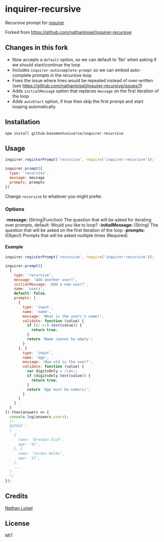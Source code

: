 # inquirer-recursive

Recursive prompt for [inquirer](https://github.com/SBoudrias/Inquirer.js)

Forked from https://github.com/nathanloisel/inquirer-recursive

## Changes in this fork

* Now accepts a `default` option, so we can default to 'No' when asking if we should start/continue the loop
* Includes `inquirer-autocomplete-prompt` so we can embed auto-complete prompts in the recursive loop
* Fixes the issue where lines would be repeated instead of over-written (see https://github.com/nathanloisel/inquirer-recursive/issues/1)
* Adds `initialMessage` option that replaces `message` on the first iteration of the loop
* Adds `autoStart` option, if true then skip the first prompt and start looping automatically

## Installation

```
npm install github:basementuniverse/inquirer-recursive
```

## Usage

```javascript
inquirer.registerPrompt('recursive', require('inquirer-recursive'));

inquirer.prompt({
  type: 'recursive',
  message: message
  prompts: prompts
})
```

Change `recursive` to whatever you might prefer.

### Options
-**message:** (String|Function) The question that will be asked for iterating over prompts, default: Would you like to loop?
-**initialMessage:** (String) The question that will be asked on the first iteration of the loop
-**prompts:** (Object) Prompts that will be asked multiple times (Required)

#### Example

```javascript
inquirer.registerPrompt('recursive', require('inquirer-recursive'));

inquirer.prompt([
  {
    type: 'recursive',
    message: 'Add another user?',
    initialMessage: 'Add a new user?',
    name: 'users',
    default: false,
    prompts: [
      {
        type: 'input',
        name: 'name',
        message: 'What is the user\'s name?',
        validate: function (value) {
          if ((/.+/).test(value)) {
            return true;
          }
          return 'Name cannot be empty';
        }
      }, {
        type: 'input',
        name: 'age',
        message: 'How old is the user?',
        validate: function (value) {
          var digitsOnly = /\d+/;
          if (digitsOnly.test(value)) {
            return true;
          }
          return 'Age must be numeric';
        }
      }
    ]
  }
]).then(answers => {
  console.log(answers.users);
  /*
  OUTPUT :
  [
    {
      name: 'Brendan Eich',
      age: '42',
    }, {
      name: 'Jordan Walke',
      age: '13',
    },
    ...
  ]
  */
});
```

## Credits
[Nathan Loisel](https://github.com/nathanloisel/)

## License
MIT
